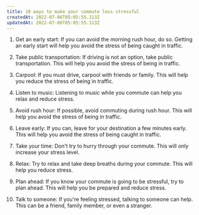 ```yaml
---
title: 10 ways to make your commute less stressful
createdAt: 2022-07-06T05:05:55.113Z
updatedAt: 2022-07-06T05:05:55.113Z
---
```


1. Get an early start: If you can avoid the morning rush hour, do so. Getting an early start will help you avoid the stress of being caught in traffic.

2. Take public transportation: If driving is not an option, take public transportation. This will help you avoid the stress of being in traffic.

3. Carpool: If you must drive, carpool with friends or family. This will help you reduce the stress of being in traffic.

4. Listen to music: Listening to music while you commute can help you relax and reduce stress.

5. Avoid rush hour: If possible, avoid commuting during rush hour. This will help you avoid the stress of being in traffic.

6. Leave early: If you can, leave for your destination a few minutes early. This will help you avoid the stress of being caught in traffic.

7. Take your time: Don't try to hurry through your commute. This will only increase your stress level.

8. Relax: Try to relax and take deep breaths during your commute. This will help you reduce stress.

9. Plan ahead: If you know your commute is going to be stressful, try to plan ahead. This will help you be prepared and reduce stress.

10. Talk to someone: If you're feeling stressed, talking to someone can help. This can be a friend, family member, or even a stranger.
